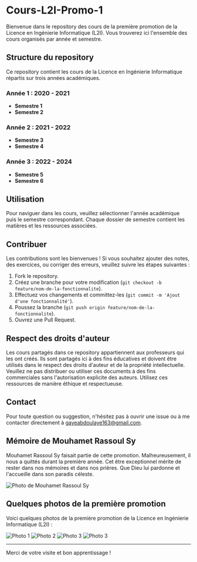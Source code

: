 # Cours-L2I-Promo-1

Bienvenue dans le repository des cours de la première promotion de la Licence en Ingénierie Informatique (L2I). Vous trouverez ici l'ensemble des cours organisés par année et semestre.

## Structure du repository

Ce repository contient les cours de la Licence en Ingénierie Informatique répartis sur trois années académiques.

### Année 1 : 2020 - 2021

- **Semestre 1**
- **Semestre 2**

### Année 2 : 2021 - 2022

- **Semestre 3**
- **Semestre 4**

### Année 3 : 2022 - 2024

- **Semestre 5**
- **Semestre 6**

## Utilisation

Pour naviguer dans les cours, veuillez sélectionner l'année académique puis le semestre correspondant. Chaque dossier de semestre contient les matières et les ressources associées.

## Contribuer

Les contributions sont les bienvenues ! Si vous souhaitez ajouter des notes, des exercices, ou corriger des erreurs, veuillez suivre les étapes suivantes :

1. Fork le repository.
2. Créez une branche pour votre modification (`git checkout -b feature/nom-de-la-fonctionnalite`).
3. Effectuez vos changements et committez-les (`git commit -m 'Ajout d'une fonctionnalité'`).
4. Poussez la branche (`git push origin feature/nom-de-la-fonctionnalite`).
5. Ouvrez une Pull Request.

## Respect des droits d'auteur

Les cours partagés dans ce repository appartiennent aux professeurs qui les ont créés. Ils sont partagés ici à des fins éducatives et doivent être utilisés dans le respect des droits d'auteur et de la propriété intellectuelle. Veuillez ne pas distribuer ou utiliser ces documents à des fins commerciales sans l'autorisation explicite des auteurs. Utilisez ces ressources de manière éthique et respectueuse.

## Contact

Pour toute question ou suggestion, n'hésitez pas à ouvrir une issue ou à me contacter directement à gayeabdoulaye163@gmail.com.

## Mémoire de Mouhamet Rassoul Sy

Mouhamet Rassoul Sy faisait partie de cette promotion. Malheureusement, il nous a quittés durant la première année. Cet être exceptionnel mérite de rester dans nos mémoires et dans nos prières. Que Dieu lui pardonne et l'accueille dans son paradis céleste.

![Photo de Mouhamet Rassoul Sy](assets/Rassoul.jpg)

## Quelques photos de la première promotion

Voici quelques photos de la première promotion de la Licence en Ingénierie Informatique (L2I) :

![Photo 1](assets/img1.jpg)
![Photo 2](assets/img2.jpg)
![Photo 3](assets/img3.jpg)
![Photo 3](assets/img4.jpg)

---

Merci de votre visite et bon apprentissage !
